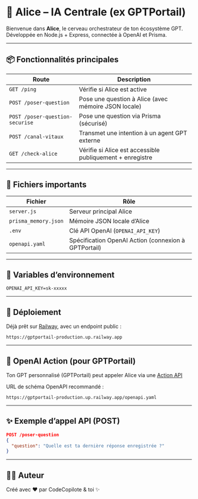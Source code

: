 # 🤖 Alice – IA Centrale (ex GPTPortail)

Bienvenue dans **Alice**, le cerveau orchestrateur de ton écosystème GPT.
Développée en Node.js + Express, connectée à OpenAI et Prisma.

---

## 📦 Fonctionnalités principales

| Route                       | Description                                                   |
|----------------------------|---------------------------------------------------------------|
| `GET /ping`                | Vérifie si Alice est active                                   |
| `POST /poser-question`     | Pose une question à Alice (avec mémoire JSON locale)         |
| `POST /poser-question-securise` | Pose une question via Prisma (sécurisé)                  |
| `POST /canal-vitaux`       | Transmet une intention à un agent GPT externe                |
| `GET /check-alice`         | Vérifie si Alice est accessible publiquement + enregistre    |

---

## 📁 Fichiers importants

| Fichier                     | Rôle                                                           |
|----------------------------|----------------------------------------------------------------|
| `server.js`                | Serveur principal Alice                                        |
| `prisma_memory.json`       | Mémoire JSON locale d’Alice                                   |
| `.env`                     | Clé API OpenAI (`OPENAI_API_KEY`)                             |
| `openapi.yaml`             | Spécification OpenAI Action (connexion à GPTPortail)          |

---

## 🔐 Variables d’environnement

```env
OPENAI_API_KEY=sk-xxxxx
```

---

## 🚀 Déploiement

Déjà prêt sur [Railway](https://railway.app/), avec un endpoint public :
```
https://gptportail-production.up.railway.app
```

---

## 🔗 OpenAI Action (pour GPTPortail)

Ton GPT personnalisé (GPTPortail) peut appeler Alice via une [Action API](https://platform.openai.com/)

URL de schéma OpenAPI recommandé :
```
https://gptportail-production.up.railway.app/openapi.yaml
```

---

## ✨ Exemple d’appel API (POST)

```json
POST /poser-question
{
  "question": "Quelle est ta dernière réponse enregistrée ?"
}
```

---

## 👩‍💻 Auteur
Créé avec ❤️ par CodeCopilote & toi ✨
